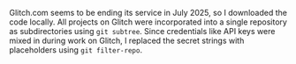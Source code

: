 Glitch.com seems to be ending its service in July 2025, so I downloaded the code locally.
All projects on Glitch were incorporated into a single repository as subdirectories using `git subtree`.
Since credentials like API keys were mixed in during work on Glitch, I replaced the secret strings with placeholders using `git filter-repo`.
